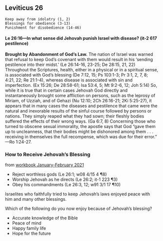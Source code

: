 ## Leviticus 26

```
Keep away from idolatry (1, 2)
Blessings for obedience (3-13)
Punishment for disobedience (14-46)
```

#### Le 26:16​—In what sense did Jehovah punish Israel with disease? (it-2 617 pestilence)

**Brought by Abandonment of God’s Law.** The nation of Israel was warned that refusal to keep God’s covenant with them would result in his ‘sending pestilence into their midst.’ (Le 26:14-16, 23-25; De 28:15, 21, 22) Throughout the Scriptures, health, either in a physical or in a spiritual sense, is associated with God’s blessing (De 7:12, 15; Ps 103:1-3; Pr 3:1, 2, 7, 8; 4:21, 22; Re 21:1-4), whereas disease is associated with sin and imperfection. (Ex 15:26; De 28:58-61; Isa 53:4, 5; Mt 9:2-6, 12; Joh 5:14) So, while it is true that in certain cases Jehovah God directly and instantaneously brought some affliction on persons, such as the leprosy of Miriam, of Uzziah, and of Gehazi (Nu 12:10; 2Ch 26:16-21; 2Ki 5:25-27), it appears that in many cases the diseases and pestilence that came were the natural and inexorable results of the sinful course followed by persons or nations. They simply reaped what they had sown; their fleshly bodies suffered the effects of their wrong ways. (Ga 6:7, 8) Concerning those who turned to obscene sexual immorality, the apostle says that God “gave them up to uncleanness, that their bodies might be dishonored among them . . . receiving in themselves the full recompense, which was due for their error.”​—Ro 1:24-27.

### How to Receive Jehovah’s Blessing

from [workbook January-February 2021](https://www.jw.org/en/library/jw-meeting-workbook/january-february-2021-mwb/Life-and-Ministry-Meeting-Schedule-for-February-1-7-2021/How-to-Receive-Jehovahs-Blessing/)

- Reject worthless gods (Le 26:1; w08 4/15 4 ¶8)
- Worship Jehovah as he directs (Le 26:2; it-1 223 ¶3)
- Obey his commandments (Le 26:3, 12; w91 3/1 17 ¶10)

Israelites who faithfully tried to keep Jehovah’s laws enjoyed peace with him and many other blessings.

Which of the following do you now enjoy because of Jehovah’s blessing?

- Accurate knowledge of the Bible
- Peace of mind
- Happy family life
- Hope for the future

